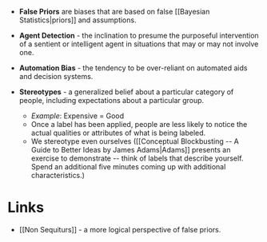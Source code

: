 * **False Priors** are biases that are based on false [[Bayesian Statistics|priors]] and assumptions.

* **Agent Detection** - the inclination to presume the purposeful intervention of a sentient or intelligent agent in situations that may or may not involve one.

* **Automation Bias** - the tendency to be over-reliant on automated aids and decision systems.

* **Stereotypes** - a generalized belief about a particular category of people, including expectations about a particular group.
	* *Example*: Expensive = Good
	* Once a label has been applied, people are less likely to notice the actual qualities or attributes of what is being labeled.
	* We stereotype even ourselves ([[Conceptual Blockbusting -- A Guide to Better Ideas by James Adams|Adams]] presents an exercise to demonstrate -- think of labels that describe yourself. Spend an additional five minutes coming up with additional characteristics.)
# Links
* [[Non Sequiturs]] - a more logical perspective of false priors.